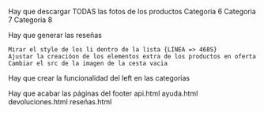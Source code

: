 Hay que descargar TODAS las fotos de los productos
    Categoria 6
    Categoria 7
    Categoria 8

Hay que generar las reseñas

<!--! Hay que crear la funcionalidad de la cesta -->
    Mirar el style de los li dentro de la lista {LÍNEA => 468S}
    Ajustar la creacióon de los elementos extra de los productos en oferta
    Cambiar el src de la imagen de la cesta vacia

Hay que crear la funcionalidad del left en las categorias

Hay que acabar las páginas del footer
    api.html
    ayuda.html
    devoluciones.html
    reseñas.html